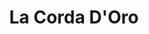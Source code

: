 --- 
title: "La Corda D'Oro"
publishdate: "2019-3-28T16:48:46+02:00"
src: "https://365manga.net/manga/la-corda-d-oro"
image: "https://data.365manga.net/images/thumbnails/24412-la-corda-d-oro.jpg"
description: "Kahoko Hino is a student at Seiso Academy, one with an ordinary life. One day, Lili - the mischievous musical fairy who had blessed the original founder of the school - finds Kahoko running late to class. Delighted that she is able to see him, Lilli grants Kahoko a magical violin, and a place in the school's annual musical competition, which many students in the music department vie to partake…"
---